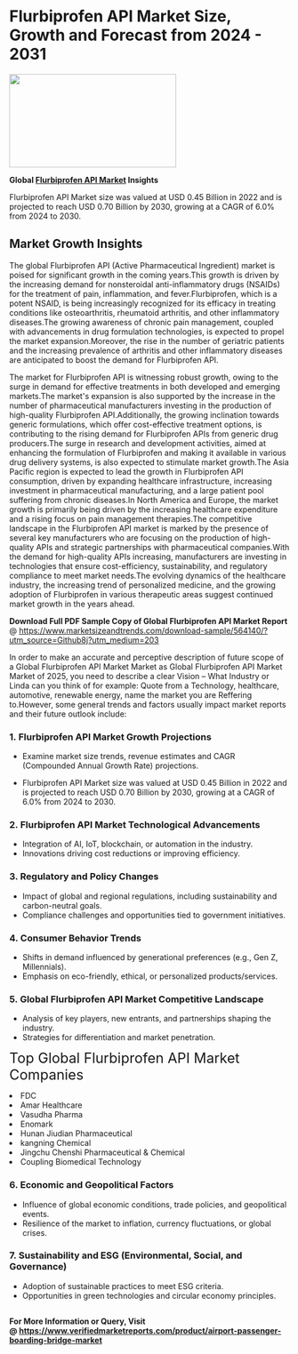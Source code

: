 <H1>Flurbiprofen API Market Size, Growth and Forecast from 2024 - 2031</H1><img class="aligncenter size-medium wp-image-584254" src="https://thirdeyenews.in/wp-content/uploads/2024/09/Global-Market-Research-300x168.jpeg" alt="" width="300" height="168" /><p><strong>Global&nbsp;<a href="https://www.marketsizeandtrends.com/download-sample/564140/?utm_source=Github8j?utm_medium=203">Flurbiprofen API Market</a> Insights</strong></p><p>Flurbiprofen API Market size was valued at USD 0.45 Billion in 2022 and is projected to reach USD 0.70 Billion by 2030, growing at a CAGR of 6.0% from 2024 to 2030.</p><p><h2>Market Growth Insights</h2> <p>The global Flurbiprofen API (Active Pharmaceutical Ingredient) market is poised for significant growth in the coming years.This growth is driven by the increasing demand for nonsteroidal anti-inflammatory drugs (NSAIDs) for the treatment of pain, inflammation, and fever.Flurbiprofen, which is a potent NSAID, is being increasingly recognized for its efficacy in treating conditions like osteoarthritis, rheumatoid arthritis, and other inflammatory diseases.The growing awareness of chronic pain management, coupled with advancements in drug formulation technologies, is expected to propel the market expansion.Moreover, the rise in the number of geriatric patients and the increasing prevalence of arthritis and other inflammatory diseases are anticipated to boost the demand for Flurbiprofen API. </p> <p>The market for Flurbiprofen API is witnessing robust growth, owing to the surge in demand for effective treatments in both developed and emerging markets.The market's expansion is also supported by the increase in the number of pharmaceutical manufacturers investing in the production of high-quality Flurbiprofen API.Additionally, the growing inclination towards generic formulations, which offer cost-effective treatment options, is contributing to the rising demand for Flurbiprofen APIs from generic drug producers.The surge in research and development activities, aimed at enhancing the formulation of Flurbiprofen and making it available in various drug delivery systems, is also expected to stimulate market growth.The Asia Pacific region is expected to lead the growth in Flurbiprofen API consumption, driven by expanding healthcare infrastructure, increasing investment in pharmaceutical manufacturing, and a large patient pool suffering from chronic diseases.In North America and Europe, the market growth is primarily being driven by the increasing healthcare expenditure and a rising focus on pain management therapies.The competitive landscape in the Flurbiprofen API market is marked by the presence of several key manufacturers who are focusing on the production of high-quality APIs and strategic partnerships with pharmaceutical companies.With the demand for high-quality APIs increasing, manufacturers are investing in technologies that ensure cost-efficiency, sustainability, and regulatory compliance to meet market needs.The evolving dynamics of the healthcare industry, the increasing trend of personalized medicine, and the growing adoption of Flurbiprofen in various therapeutic areas suggest continued market growth in the years ahead.</p><p><span class=""><strong>Download Full PDF Sample Copy of Global Flurbiprofen API Market Report</strong> @ <a href="https://www.marketsizeandtrends.com/download-sample/564140/?utm_source=Github8j?utm_medium=203" target="_blank">https://www.marketsizeandtrends.com/download-sample/564140/?utm_source=Github8j?utm_medium=203</a></span></p><p>In order to make an accurate and perceptive description of future scope of a Global&nbsp;Flurbiprofen API Market Market as Global&nbsp;Flurbiprofen API Market Market of 2025, you need to describe a clear Vision &ndash; What Industry or Linda can you think of for example: Quote from a Technology, healthcare, automotive, renewable energy, name the market you are Reffering to.However, some general trends and factors usually impact market reports and their future outlook include:</p><h3>1.&nbsp;<strong>Flurbiprofen API Market Growth Projections</strong></h3><ul><li>Examine market size trends, revenue estimates and CAGR (Compounded Annual Growth Rate) projections.</li><li><p>Flurbiprofen API Market size was valued at USD 0.45 Billion in 2022 and is projected to reach USD 0.70 Billion by 2030, growing at a CAGR of 6.0% from 2024 to 2030.</p></li></ul><h3>2.&nbsp;<strong>Flurbiprofen API Market Technological Advancements</strong></h3><ul><li>Integration of AI, IoT, blockchain, or automation in the industry.</li><li>Innovations driving cost reductions or improving efficiency.</li></ul><h3>3.&nbsp;<strong>Regulatory and Policy Changes</strong></h3><ul><li>Impact of global and regional regulations, including sustainability and carbon-neutral goals.</li><li>Compliance challenges and opportunities tied to government initiatives.</li></ul><h3>4.&nbsp;<strong>Consumer Behavior Trends</strong></h3><ul><li>Shifts in demand influenced by generational preferences (e.g., Gen Z, Millennials).</li><li>Emphasis on eco-friendly, ethical, or personalized products/services.</li></ul><h3>5.&nbsp;<strong>Global Flurbiprofen API Market Competitive Landscape</strong></h3><ul><li>Analysis of key players, new entrants, and partnerships shaping the industry.</li><li>Strategies for differentiation and market penetration.</li></ul><p data-pm-slice="1 1 []"><span style="color: inherit; font-family: inherit; font-size: 25px;">Top Global Flurbiprofen API Market Companies</span></p><div class="" data-test-id=""><p><li>FDC</li><li> Amar Healthcare</li><li> Vasudha Pharma</li><li> Enomark</li><li> Hunan Jiudian Pharmaceutical</li><li> kangning Chemical</li><li> Jingchu Chenshi Pharmaceutical & Chemical</li><li> Coupling Biomedical Technology</li></p></div><h3>6.&nbsp;<strong>Economic and Geopolitical Factors</strong></h3><ul><li>Influence of global economic conditions, trade policies, and geopolitical events.</li><li>Resilience of the market to inflation, currency fluctuations, or global crises.</li></ul><h3>7.&nbsp;<strong>Sustainability and ESG (Environmental, Social, and Governance)</strong></h3><ul><li>Adoption of sustainable practices to meet ESG criteria.</li><li>Opportunities in green technologies and circular economy principles.</li></ul><h2><strong style="font-size: 14px;">For More Information or Query, Visit @&nbsp;</strong><a style="background-color: #ffffff; font-size: 14px;" href="https://www.marketsizeandtrends.com/report/flurbiprofen-api-market/" target="_blank">https://www.verifiedmarketreports.com/product/airport-passenger-boarding-bridge-market</a></h2>